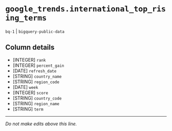 # `google_trends.international_top_rising_terms`
`bq-1` | `bigquery-public-data`

## Column details
* [INTEGER]   `rank`
* [INTEGER]   `percent_gain`
* [DATE]      `refresh_date`
* [STRING]    `country_name`
* [STRING]    `region_code`
* [DATE]      `week`
* [INTEGER]   `score`
* [STRING]    `country_code`
* [STRING]    `region_name`
* [STRING]    `term`

-------------------------------------------------------------------------------
*Do not make edits above this line.*
